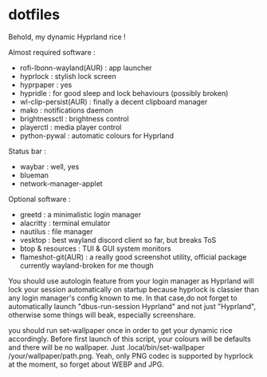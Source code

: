 # dotfiles
Behold, my dynamic Hyprland rice !

Almost required software :
  - rofi-lbonn-wayland(AUR) : app launcher
  - hyprlock : stylish lock screen
  - hyprpaper : yes
  - hypridle : for good sleep and lock behaviours (possibly broken)
  - wl-clip-persist(AUR) : finally a decent clipboard manager
  - mako : notifications daemon
  - brightnessctl : brightness control
  - playerctl : media player control
  - python-pywal : automatic colours for Hyprland

Status bar :
  - waybar : well, yes
  - blueman
  - network-manager-applet

Optional software :
  - greetd : a minimalistic login manager
  - alacritty : terminal emulator
  - nautilus : file manager
  - vesktop : best wayland discord client so far, but breaks ToS
  - btop & resources : TUI & GUI system monitors
  - flameshot-git(AUR) : a really good screenshot utility, official package currently wayland-broken for me though


You should use autologin feature from your login manager as Hyprland will lock your session automatically on startup because hyprlock is classier than any login manager's config known to me.
In that case,do not forget to automatically launch "dbus-run-session Hyprland" and not just "Hyprland", otherwise some things will beak, especially screenshare.

you should run set-wallpaper once in order to get your dynamic rice accordingly. Before first launch of this script, your colours will be defaults and there will be no wallpaper. Just .local/bin/set-wallpaper /your/wallpaper/path.png.
Yeah, only PNG codec is supported by hyprlock at the moment, so forget about WEBP and JPG.
